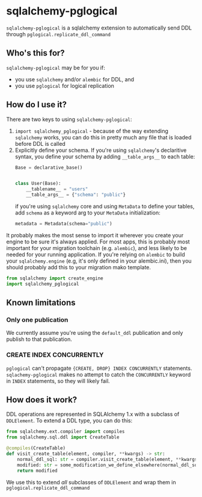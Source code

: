 # sqlalchemy-pglogical

`sqlalchemy-pglogical` is a sqlalchemy extension to automatically send DDL through 
`pglogical.replicate_ddl_command`

## Who's this for?

`sqlalchemy-pglogical` may be for you if:
- you use `sqlalchemy` and/or `alembic` for DDL, and 
- you use `pglogical` for logical replication

## How do I use it?

There are two keys to using `sqlalchemy-pglogical`:

1. `import sqlalchemy_pglogical` - because of the way extending
   `sqlalchemy` works, you can do this in pretty much any file that 
   is loaded before DDL is called
2. Explicitly define your schema. If you're using `sqlalchemy`'s declaritive
   syntax, you define your schema by adding `__table_args__` to each table:
   ```python
   Base = declarative_base()
   
   
   class User(Base):
       __tablename__ = "users"
       __table_args__ = {"schema": "public"}
   ```
   if you're using `sqlalchemy` core and using `MetaData` to define your tables, 
   add `schema` as a keyword arg to your `MetaData` initialization:
   ```python
   metadata = Metadata(schema="public")
   ```

It probably makes the most sense to import it wherever you create your engine
to be sure it's always applied. For most apps, this is probably most important
for your migration toolchain (e.g. `alembic`), and less likely to be needed 
for your running application. If you're relying on `alembic` to build your 
`sqlalchemy.engine` (e.g, it's only defined in your alembic.ini), then you
should probably add this to your migration mako template.

```python
from sqlalchemy import create_engine
import sqlalchemy_pglogical
```

## Known limitations

### Only one publication

We currently assume you're using the `default_ddl` publication and only publish to that publication.

### CREATE INDEX CONCURRENTLY

`pglogical` can't propagate `{CREATE, DROP} INDEX CONCURRENTLY` statements. `sqlachemy-pglogical` makes
no attempt to catch the `CONCURRENTLY` keyword in `INDEX` statements, so they will likely fail.


## How does it work?

DDL operations are represented in SQLAlchemy 1.x with a subclass of `DDLElement`. To
extend a DDL type, you can do this:

```python
from sqlalchemy.ext.compiler import compiles
from sqlalchemy.sql.ddl import CreateTable

@compiles(CreateTable)
def visit_create_table(element, compiler, **kwargs) -> str:
    normal_ddl_sql: str = compiler.visit_create_table(element, **kwargs)
    modified: str = some_modification_we_define_elsewhere(normal_ddl_sql)
    return modified
```

We use this to extend _all_ subclasses of `DDLElement` and wrap them in `pglogical.replicate_ddl_command`

